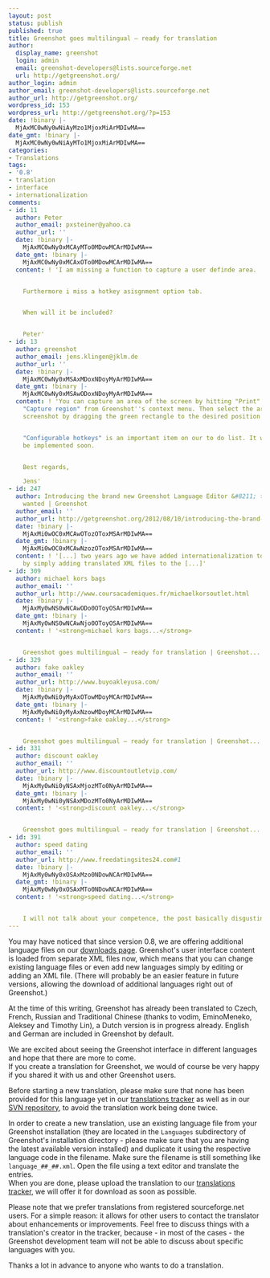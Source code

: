 ```yaml
---
layout: post
status: publish
published: true
title: Greenshot goes multilingual – ready for translation
author:
  display_name: greenshot
  login: admin
  email: greenshot-developers@lists.sourceforge.net
  url: http://getgreenshot.org/
author_login: admin
author_email: greenshot-developers@lists.sourceforge.net
author_url: http://getgreenshot.org/
wordpress_id: 153
wordpress_url: http://getgreenshot.org/?p=153
date: !binary |-
  MjAxMC0wNy0wNiAyMzo1MjoxMiArMDIwMA==
date_gmt: !binary |-
  MjAxMC0wNy0wNiAyMTo1MjoxMiArMDIwMA==
categories:
- Translations
tags:
- '0.8'
- translation
- interface
- internationalization
comments:
- id: 11
  author: Peter
  author_email: pxsteiner@yahoo.ca
  author_url: ''
  date: !binary |-
    MjAxMC0wNy0xMCAyMTo0MDowMCArMDIwMA==
  date_gmt: !binary |-
    MjAxMC0wNy0xMCAxOTo0MDowMCArMDIwMA==
  content: ! 'I am missing a function to capture a user definde area.


    Furthermore i miss a hotkey asisgnment option tab.


    When will it be included?


    Peter'
- id: 13
  author: greenshot
  author_email: jens.klingen@jklm.de
  author_url: ''
  date: !binary |-
    MjAxMC0wNy0xMSAxMDoxNDoyMyArMDIwMA==
  date_gmt: !binary |-
    MjAxMC0wNy0xMSAwODoxNDoyMyArMDIwMA==
  content: ! 'You can capture an area of the screen by hitting "Print" or selecting
    "Capture region" from Greenshot''s context menu. Then select the area for your
    screenshot by dragging the green rectangle to the desired position and size.


    "Configurable hotkeys" is an important item on our to do list. It will most probably
    be implemented soon.


    Best regards,

    Jens'
- id: 247
  author: Introducing the brand new Greenshot Language Editor &#8211; translators
    wanted | Greenshot
  author_email: ''
  author_url: http://getgreenshot.org/2012/08/10/introducing-the-brand-new-greenshot-language-editor-translators-wanted/
  date: !binary |-
    MjAxMi0wOC0xMCAwOTozOToxMSArMDIwMA==
  date_gmt: !binary |-
    MjAxMi0wOC0xMCAwNzozOToxMSArMDIwMA==
  content: ! '[...] two years ago we have added internationalization to Greenshot
    by simply adding translated XML files to the [...]'
- id: 309
  author: michael kors bags
  author_email: ''
  author_url: http://www.coursacademiques.fr/michaelkorsoutlet.html
  date: !binary |-
    MjAxMy0wNS0wNCAwODo0OToyOSArMDIwMA==
  date_gmt: !binary |-
    MjAxMy0wNS0wNCAwNjo0OToyOSArMDIwMA==
  content: ! '<strong>michael kors bags...</strong>


    Greenshot goes multilingual – ready for translation | Greenshot...'
- id: 329
  author: fake oakley
  author_email: ''
  author_url: http://www.buyoakleyusa.com/
  date: !binary |-
    MjAxMy0wNi0yMyAxOTowMDoyMCArMDIwMA==
  date_gmt: !binary |-
    MjAxMy0wNi0yMyAxNzowMDoyMCArMDIwMA==
  content: ! '<strong>fake oakley...</strong>


    Greenshot goes multilingual – ready for translation | Greenshot...'
- id: 331
  author: discount oakley
  author_email: ''
  author_url: http://www.discountoutletvip.com/
  date: !binary |-
    MjAxMy0wNi0yNSAxMjozMTo0NyArMDIwMA==
  date_gmt: !binary |-
    MjAxMy0wNi0yNSAxMDozMTo0NyArMDIwMA==
  content: ! '<strong>discount oakley...</strong>


    Greenshot goes multilingual – ready for translation | Greenshot...'
- id: 391
  author: speed dating
  author_email: ''
  author_url: http://www.freedatingsites24.com#1
  date: !binary |-
    MjAxMy0wNy0xOSAxMzo0NDowNCArMDIwMA==
  date_gmt: !binary |-
    MjAxMy0wNy0xOSAxMTo0NDowNCArMDIwMA==
  content: ! '<strong>speed dating...</strong>


    I will not talk about your competence, the post basically disgusting...'
---
```

<p>You may have noticed that since version 0.8, we are offering additional language files on our <a href="/downloads/">downloads page</a>. Greenshot's user interface content is loaded from separate XML files now, which means that you can change existing language files or even add new languages simply by editing or adding an XML file. (There will probably be an easier feature in future versions, allowing the download of additional languages right out of Greenshot.)</p>
<p>At the time of this writing, Greenshot has already been translated to Czech, French, Russian and Traditional Chinese (thanks to vodim, EminoMeneko, Aleksey and Timothy Lin), a Dutch version is in progress already. English and German are included in Greenshot by default.</p>
<p>We are excited about seeing the Greenshot interface in different languages and hope that there are more to come.<br />
If you create a translation for Greenshot, we would of course be very happy if you shared it with us and other Greenshot users.</p>
<p>Before starting a new translation, please make sure that none has been provided for this language yet in our <a href="http://sourceforge.net/tracker/?group_id=191585&atid=1368020">translations tracker</a> as well as in our <a href="http://greenshot.svn.sourceforge.net/viewvc/greenshot/Greenshot/Languages/">SVN repository</a>, to avoid the translation work being done twice.</p>
<p>In order to create a new translation, use an existing language file from your Greenshot installation (they are located in the <code>Languages</code> subdirectory of Greenshot's installation directory - please make sure that you are having the latest available version installed) and duplicate it using the respective language code in the filename. Make sure the filename is still something like <code>language_##_##.xml</code>. Open the file using a text editor and translate the entries.<br />
When you are done, please upload the translation to our <a href="http://sourceforge.net/tracker/?group_id=191585&atid=1368020">translations tracker</a>, we will offer it for download as soon as possible.</p>
<p>Please note that we prefer translations from registered sourceforge.net users. For a simple reason: it allows for other users to contact the translator about enhancements or improvements. Feel free to discuss things with a translation's creator in the tracker, because - in most of the cases - the Greenshot development team will not be able to discuss about specific languages with you.</p>
<p>Thanks a lot in advance to anyone who wants to do a translation.</p>
